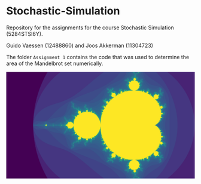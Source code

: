 # Stochastic-Simulation
Repository for the assignments for the course Stochastic Simulation (5284STSI6Y).

Guido Vaessen (12488860) and Joos Akkerman (11304723)

The folder `Assignment 1` contains the code that was used to determine the area
of the Mandelbrot set numerically. 

![alt text](Assignment_1/mandelbrot_set_2000x2000.png "Mandelbrot Set")
